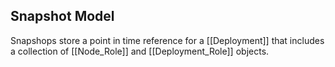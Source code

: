 ## Snapshot Model

Snapshops store a point in time reference for a [[Deployment]] that includes a collection of [[Node_Role]] and [[Deployment_Role]] objects.
